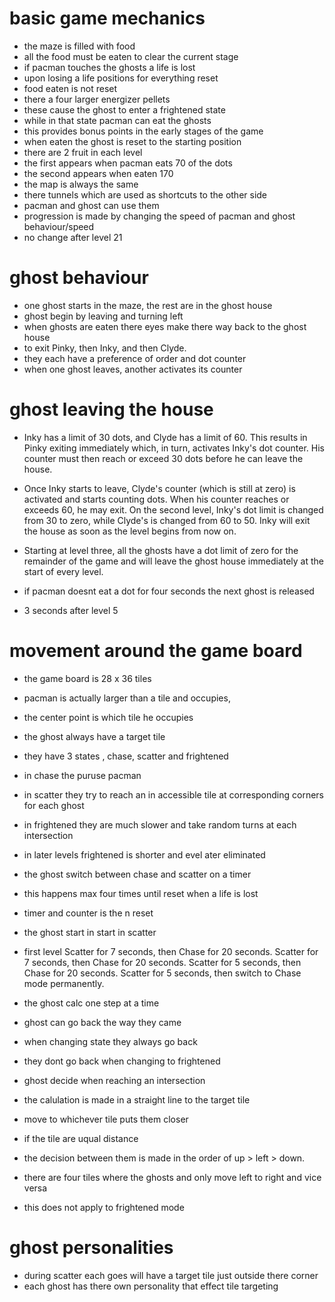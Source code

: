 # basic game mechanics
- the maze is filled with food
- all the food must be eaten to clear the current stage
- if pacman touches the ghosts a life is lost
- upon losing a life positions for everything reset
- food eaten is not reset
- there a four larger energizer pellets
- these cause the ghost to enter a frightened state
- while in that state pacman can eat the ghosts
- this provides bonus points in the early stages of the game 
- when eaten the ghost is reset to the starting position
- there are 2 fruit in each level
- the first appears when pacman eats 70 of the dots
- the second appears when eaten 170
- the map is always the same
- there tunnels which are used as shortcuts to the other side
- pacman and ghost can use them
- progression is made by changing the speed of pacman and ghost behaviour/speed
- no change after level 21

# ghost behaviour

- one ghost starts in the maze, the rest are in the ghost house
- ghost begin by leaving and turning left
- when ghosts are eaten there eyes make there way back to the ghost house
- to exit  Pinky, then Inky, and then Clyde.
- they each have a preference of order and dot counter
- when one ghost leaves, another activates its counter

# ghost leaving the house 

- Inky has a limit of 30 dots, and Clyde has a limit of 60. This results in Pinky exiting immediately which, in turn, activates Inky's dot counter. His counter must then reach or exceed 30 dots before he can leave the house.

- Once Inky starts to leave, Clyde's counter (which is still at zero) is activated and starts counting dots. When his counter reaches or exceeds 60, he may exit. On the second level, Inky's dot limit is changed from 30 to zero, while Clyde's is changed from 60 to 50. Inky will exit the house as soon as the level begins from now on.

- Starting at level three, all the ghosts have a dot limit of zero for the remainder of the game and will leave the ghost house immediately at the start of every level.

- if pacman doesnt eat a dot for four seconds the next ghost is released
- 3 seconds after level 5

# movement around the game board

- the game board is 28 x 36 tiles
- pacman is actually larger than a tile and occupies, 
- the center point is which tile he occupies
- the ghost always have a target tile
- they have 3 states , chase, scatter and frightened
- in chase the puruse pacman
- in scatter they try to reach an in accessible tile at corresponding corners for each ghost
- in frightened they are much slower and take random turns at each intersection
- in later levels frightened is shorter and evel ater eliminated
- the ghost switch between chase and scatter on a timer
- this happens  max four times until reset when a life is lost
- timer and counter is the n reset
- the ghost start in start in scatter

- first level
Scatter for 7 seconds, then Chase for 20 seconds.
Scatter for 7 seconds, then Chase for 20 seconds.
Scatter for 5 seconds, then Chase for 20 seconds.
Scatter for 5 seconds, then switch to Chase mode permanently.

- the ghost calc one step at a time
- ghost can go back the way they came
- when changing state they always go back
- they dont go back when changing to frightened
- ghost decide when reaching an intersection
- the calulation is made in a straight line to the target tile
- move to whichever tile puts them closer
- if the tile are uqual distance 
- the decision between them is made in the order of up > left > down. 
- there are four tiles where the ghosts and only move left to right and vice versa
- this does not apply to frightened mode

# ghost personalities

- during scatter each goes will have a target tile just outside there corner
- each ghost has there own personality that effect tile targeting
